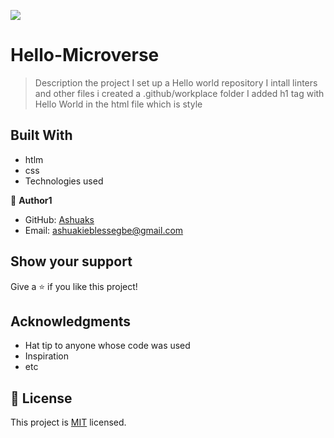 ![](https://img.shields.io/badge/Microverse-blueviolet)

# Hello-Microverse

> Description the project
I set up a Hello world repository
I intall linters and other files
i created a .github/workplace folder
I added h1 tag with Hello World in the html file which is style 

## Built With
- htlm
- css
- Technologies used

👤 **Author1**
- GitHub: [Ashuaks](https://github.com/)
- Email: ashuakieblessegbe@gmail.com


## Show your support

Give a ⭐️ if you like this project!

## Acknowledgments

- Hat tip to anyone whose code was used
- Inspiration
- etc

## 📝 License

This project is [MIT](./MIT.md) licensed.
